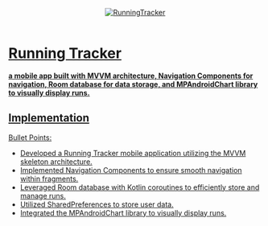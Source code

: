 <p align="center">
   <a href="https://github.com/4rju9/RunningTracker"><img src="https://github.com/user-attachments/assets/df237996-3ec8-4ae8-80e2-cf83ac8d3b23" alt="RunningTracker"</a>
   <br>
   <br>
</p>
<h1>Running Tracker</h1>
<b>a mobile app built with MVVM architecture, Navigation Components for navigation, Room database for data storage, and MPAndroidChart library to visually display runs. </b>

## Implementation
Bullet Points:
   * Developed a Running Tracker mobile application utilizing the MVVM skeleton architecture.
   * Implemented Navigation Components to ensure smooth navigation within fragments.
   * Leveraged Room database with Kotlin coroutines to efficiently store and manage runs.
   * Utilized SharedPreferences to store user data.
   * Integrated the MPAndroidChart library to visually display runs.
<!-- ## Usage
<b>Disclaimer :</b>
* This app is not published on Playstore, you have to download this from
* Official website
* This GitHub Page
(after that downloading follow the steps below)


**Step 1** => Download the APK [Click To Download](https://index.4rju9.workers.dev/0:/timeTableApp/app-release.apk)

**Step 2** => Go to download section of your browser / Or find the APK file in your phone's storage

**Step 3** => Tap on the apk file to open and then click install

<b>Important :</b>
* Because the app is not published on Playstore, that's why the Playstore doesn't Recognise it
* Playstore will prompt something like that it doesn't recognise the app's developer
* which means i have not published the app on Playstore and they do not know about me and this app
* It's alright, whatever prompt the Playstore is showing, you have to just click okey/next.
* after you install it, it will show you that there's nothing wrong in the app, and it's totally safe.

**Step 4** => Run the app
* Create an account or Login into your account if you already have one
* Select your course and semester

No more steps, all done ✅ -->

